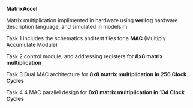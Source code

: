 **MatrixAccel**


Matrix multiplication implimented in hardware using **verilog** hardware description language, and simulated in modelsim

Task 1 includes the schematics and test files for a **MAC** (Multiply Accumulate Module)

Task 2 control module, and addressing registers for **8x8 matrix multiplication**

Task 3 Dual MAC architecture for **8x8 matrix multiplication in 256 Clock Cycles**

Task 4 4 MAC parallel design for **8x8 matrix multiplication in 134 Clock Cycles**
